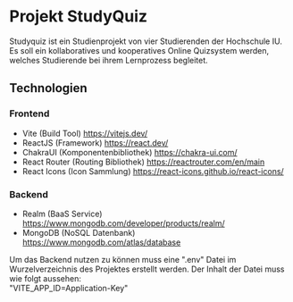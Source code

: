 # Projekt StudyQuiz

Studyquiz ist ein Studienprojekt von vier Studierenden der Hochschule IU. Es soll ein kollaboratives und kooperatives Online Quizsystem werden, welches Studierende bei ihrem Lernprozess begleitet.

## Technologien

### Frontend

- Vite (Build Tool) https://vitejs.dev/
- ReactJS (Framework) https://react.dev/
- ChakraUI (Komponentenbibliothek) https://chakra-ui.com/
- React Router (Routing Bibliothek) https://reactrouter.com/en/main
- React Icons (Icon Sammlung) https://react-icons.github.io/react-icons/

### Backend

- Realm (BaaS Service) https://www.mongodb.com/developer/products/realm/
- MongoDB (NoSQL Datenbank) https://www.mongodb.com/atlas/database

Um das Backend nutzen zu können muss eine ".env" Datei im Wurzelverzeichnis des Projektes erstellt werden. Der Inhalt der Datei muss wie folgt aussehen:  
 "VITE_APP_ID=Application-Key"
